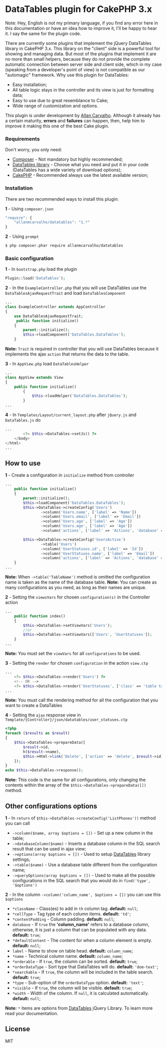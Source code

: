 # DataTables plugin for CakePHP 3.x


Note: Hey, English is not my primary language, if you find any error here in this documentation or have an idea how to improve it, I'll be happy to hear it. I say the same for the plugin code.

There are currently some plugins that implement the jQuery DataTables library in CakePHP 3.x. This library on the "client" side is a powerful tool for showing and managing data. But most of the plugins that implement it are no more than small helpers, because they do not provide the complete automatic connection between server side and client side, which in my case (speaking from a developer's point of view) is not compatible as our "automagic" framework.
Why use this plugin for DataTables:

  - Easy installation;
  - All table logic stays in the controller and its view is just for formatting data;
  - Easy to use due to great resemblance to Cake;
  - Wide range of customization and options.


This plugin is under development by [Allan Carvalho]. Although it already has a certain maturity, **errors** and **failures** can happen, then, help him to improve it making this one of the best Cake plugin.


### Requirements

Don't worry, you only need:

* [Composer] - Not mandatory but highly recommended;
* [DataTables library] - Choose what you need and put it in your code (DataTables has a wide variety of download options);
* [CakePHP] - Recommended always use the latest available version;


### Installation

There are two recommended ways to install this plugin:

**1** - Using `composer.json`
```javascript
"require": {
    "allanmcarvalho/datatables": "1.*"
}
```

**2** - Using `prompt`

```sh
$ php composer.phar require allanmcarvalho/datatables
```


### Basic configuration

**1** - In `bootstrap.php` load the plugin
```php
Plugin::load('DataTables');
```

**2** - In the `ExampleController.php` that you will use DataTables use the `DataTablesAjaxRequestTrait` and load `DataTablesComponent`
```php
...
class ExampleController extends AppController
{
    use DataTablesAjaxRequestTrait;
     public function initialize()
    {
        parent::initialize();
        $this->loadComponent('DataTables.DataTables');
    }
```
**Note:** `Trait` is required in controller that you will use DataTables because it implements the ajax `action` that returns the data to the table.

**3** - In `AppView.php` load `DataTablesHelper`

```php
...
class AppView extends View
{
    public function initialize()
        {
            $this->loadHelper('DataTables.DataTables');
        }
...
```

**4** - In `Templates/Layout/current_layout.php` after `jQuery.js` and `DataTables.js` do

```php
...
        <?= $this->DataTables->setJs() ?>
    </body>
</html>
...
```

## How to use

**1** - Create a configuration in `initialize` method from controller

```php
...
    public function initialize()
    {
        parent::initialize();
        $this->loadComponent('DataTables.DataTables');
        $this->DataTables->createConfig('Users')
                ->column('Users.name', ['label' => 'Name'])
                ->column('Users.email', ['label' => 'Email'])
                ->column('Users.age', ['label' => 'Age'])
                ->column('Users.age', ['label' => 'Age'])
                ->column('actions', ['label' => 'Actions', 'database' => false]);

        $this->DataTables->createConfig('UsersActive')
                ->table('Users')
                ->column('UserStatuses.id', ['label' => 'Id'])
                ->column('UserStatuses.name', ['label' => 'Email'])
                ->column('actions', ['label' => 'Actions', 'database' => false]);
    }
...
```
**Note:** When `->table('TableName')` method is omitted the configuration name is taken as the name of the database table.
**Note:** You can create as many configurations as you need, as long as their names are unique.

**2** - Setting the `viewsVars` for chosen `configuration(s)` in the Controller action

```php
...
    public function index()
    {
        $this->DataTables->setViewVars('Users');
        //or
        $this->DataTables->setViewVars(['Users', 'UserStatuses']);
    }
...
```
**Note:** You must set the `viewVars` for all `configurations` to be used.

**3** - Setting the `render` for chosen `configuration` in the action `view.ctp`

```php
...
    <?= $this->DataTables->render('Users') ?>
    <!-- OR -->    
    <?= $this->DataTables->render('UserStatuses', ['class' => 'table table-striped table-bordered dataTable no-footer', 'OthersAttr' => '...']) ?>
...
```
**Note:** You must call the rendering method for all the configuration that you want to create a DataTables

**4** - Setting the `ajax` response view in `Template/{Controller}/json/datatables/user_statuses.ctp`

```php
<?php
foreach ($results as $result)
{
    $this->DataTables->prepareData([
        $result->id,
        h($result->name),
        $this->Html->link('Delete', ['action' => 'delete', $result->id])
    ]);
}
echo $this->DataTables->response();
```
**Note:** This code is the same for all configurations, only changing the contents within the array of the `$this->DataTables->prepareData([])` method.

## Other configurations options

**1** - In `return` of `$this->DataTables->createConfig('ListPhones'))` method you can call


- `->column($name, array $options = [])` - Set up a new column in the table;
- `->databaseColumn($name)` - Inserts a database column in the SQL search result that can be used in ajax view;
- `->options(array $options = [])` - Used to setup [DataTables] library settings;
- `->table($name)` - Use a database table different from the configuration name;
- `->queryOptions(array $options = [])` - Used to make all the possible configurations in the SQL search that you would do in `find('type', '$options')`


**2** - In the column `->column('column_name', $options = [])` you can use this `$options`
- `*className` - Class(es) to add in `th` column tag. **default:** `null`;
- `*cellType` - Tag type of each column items. **default:** `'td'`;
- `*contentPadding` - Column padding. **default:** `null`;
- `database` - If `true` the **'column_name'** refers to a database column, otherwise, it is just a column that can be populated with any data. **default:** `true`;
- `*defaultContent` - The content for when a column element is empty. **default:** `null`;
- `label` - Name to show on table head. **default:** `column_name`;
- `*name` - Technical column name. **default:** `column_name`;
- `*orderable` - If `true`, the column can be sorted. **default:** `true`;
- `*orderDataType` - Sort type that DataTables will do. **default:** `'dom-text'`;
- `*searchable` - If `true`, the column will be included in the table search. **default:** `true`;
- `*type` - Sub-option of the `orderDataType` option. **default:** `'text'`;
- `*visible` - If `true`, the column will be visible. **default:** `true`;
- `*width` - Width of the column. If `null`, it is calculated automatically. **default:** `null`;

**Note:** `*` items are options from [DataTables] jQuery Library. To learn more read your documentation.

  

License
----

MIT



   [DataTables library]: <https://datatables.net/download/index>
   [DataTables]: <https://datatables.net/>
   [Composer]: <https://getcomposer.org/download/>
   [CakePHP]: <https://book.cakephp.org/3.0/en/installation.html>
   [Allan Carvalho]: <https://www.facebook.com/Allan.Mariucci.Carvalho>
   
